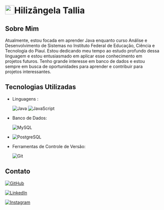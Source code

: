 #  [<img src="https://camo.githubusercontent.com/479c726b2c5f17871aa2b64bde267a1c4315f16fac7ffb932b32598e7bf54dca/68747470733a2f2f6d65646961312e67697068792e636f6d2f6d656469612f4b7a4a6b7a6a676766474e355079366e6b542f67697068792e6769663f6369643d656366303565343732646e39696277746639637a6d31726673376963797a3261766c6238707068363636756e7138706a2665703d76315f737469636b6572735f736561726368267269643d67697068792e676966" width="30" style="float:left"/>](https://github.com/Tallia-Sousa) Hilizângela Tallia

## Sobre Mim
Atualmente, estou focada em aprender Java enquanto curso Análise e Desenvolvimento de Sistemas no Instituto Federal de Educação, Ciência e Tecnologia do Piauí. Estou dedicando meu tempo ao estudo profundo dessa linguagem e estou entusiasmado em aplicar esse conhecimento em projetos futuros. Tenho grande interesse em banco de dados e estou sempre em busca de oportunidades para aprender e contribuir para projetos interessantes.

## Tecnologias Utilizadas
- Linguagens :

  ![Java](https://img.shields.io/badge/-Java-red)
  ![JavaScript](https://img.shields.io/badge/-JavaScript-yellow)

- Banco de Dados:

  ![MySQL](https://img.shields.io/badge/-MySQL-orange)
- 
  ![PostgreSQL](https://img.shields.io/badge/-PostgreSQL-blue)

- Ferramentas de Controle de Versão:

  ![Git](https://img.shields.io/badge/-Git-lightgrey)




## Contato
[![GitHub](https://img.shields.io/badge/-Git-lightgrey)](https://github.com/Tallia-Sousa/)

[![LinkedIn](https://img.shields.io/badge/-LinkedIn-blue)](https://www.linkedin.com/in/hilizangela-tallia-de-sousa-dos-reis-ab483429b/)

[![Instagram](https://img.shields.io/badge/-Instagram-pink)](https://www.instagram.com/talia_smoak/)
